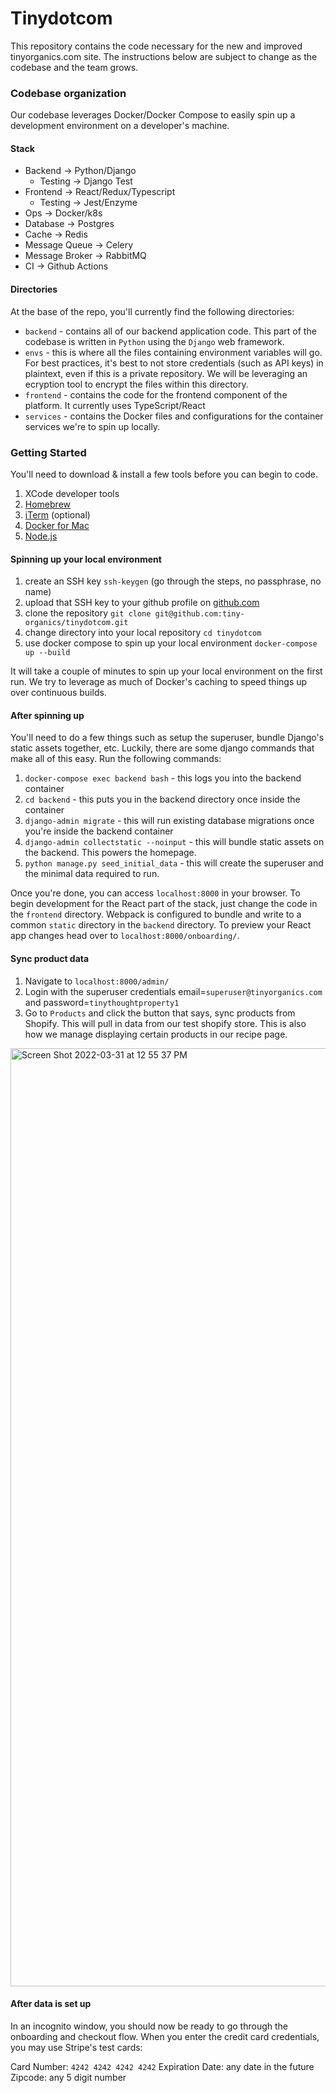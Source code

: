# Tinydotcom

This repository contains the code necessary for the new and improved tinyorganics.com site. The instructions below are subject to change as the codebase and the team grows.

### Codebase organization

Our codebase leverages Docker/Docker Compose to easily spin up a development environment on a developer's machine.

#### Stack
 - Backend -> Python/Django
    - Testing -> Django Test
 - Frontend -> React/Redux/Typescript
    - Testing -> Jest/Enzyme
 - Ops -> Docker/k8s
 - Database -> Postgres
 - Cache -> Redis
 - Message Queue -> Celery
 - Message Broker -> RabbitMQ
 - CI -> Github Actions

#### Directories
At the base of the repo, you'll currently find the following directories:

* `backend` - contains all of our backend application code. This part of the codebase is written in `Python` using the `Django` web framework.
* `envs` - this is where all the files containing environment variables will go. For best practices, it's best to not store credentials (such as API keys) in plaintext, even if this is a private repository. We will be leveraging an ecryption tool to encrypt the files within this directory.
* `frontend` - contains the code for the frontend component of the platform. It currently uses TypeScript/React
* `services` - contains the Docker files and configurations for the container services we're to spin up locally.

### Getting Started

You'll need to download & install a few tools before you can begin to code.

1. XCode developer tools
2. [Homebrew](https://brew.sh/)
3. [iTerm](https://iterm2.com/downloads.html) (optional) 
4. [Docker for Mac](https://docs.docker.com/desktop/mac/install/)
5. [Node.js](https://nodejs.org/en/)

#### Spinning up your local environment
1. create an SSH key `ssh-keygen` (go through the steps, no passphrase, no name)
2. upload that SSH key to your github profile on [github.com](github.com)
3. clone the repository `git clone git@github.com:tiny-organics/tinydotcom.git`
4. change directory into your local repository `cd tinydotcom`
5. use docker compose to spin up your local environment `docker-compose up --build`

It will take a couple of minutes to spin up your local environment on the first run. We try to leverage as much of Docker's caching to speed things up over continuous builds.

#### After spinning up

You'll need to do a few things such as setup the superuser, bundle Django's static assets together, etc. Luckily, there are some django commands that make all of this easy. Run the following commands:

1. `docker-compose exec backend bash` - this logs you into the backend container
2. `cd backend` - this puts you in the backend directory once inside the container
2. `django-admin migrate` - this will run existing database migrations once you're inside the backend container
3. `django-admin collectstatic --noinput` - this will bundle static assets on the backend. This powers the homepage.
4. `python manage.py seed_initial_data` - this will create the superuser and the minimal data required to run.

Once you're done, you can access `localhost:8000` in your browser. To begin development for the React part of the stack, just change the code in the `frontend` directory. Webpack is configured to bundle and write to a common `static` directory in the `backend` directory. To preview your React app changes head over to `localhost:8000/onboarding/`. 


#### Sync product data
1. Navigate to `localhost:8000/admin/`
2. Login with the superuser credentials email=`superuser@tinyorganics.com` and password=`tinythoughtproperty1`
3. Go to `Products` and click the button that says, sync products from Shopify. This will pull in data from our test shopify store. This is also how we manage displaying certain products in our recipe page.

<img width="1501" alt="Screen Shot 2022-03-31 at 12 55 37 PM" src="https://user-images.githubusercontent.com/87022787/161109339-52c6acb9-12cd-49bb-b977-bd3f54efe0e8.png">



#### After data is set up
In an incognito window, you should now be ready to go through the onboarding and checkout flow. When you enter the credit card credentials, you may use Stripe's test cards:

Card Number: `4242 4242 4242 4242`
Expiration Date: any date in the future
Zipcode: any 5 digit number
